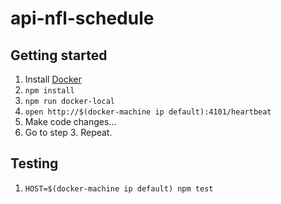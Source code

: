# api-nfl-schedule

## Getting started
1. Install [Docker](http://www.docker.com/toolbox)
2. `npm install`
3. `npm run docker-local`
4. `open http://$(docker-machine ip default):4101/heartbeat`
5. Make code changes...
6. Go to step 3. Repeat.


## Testing
1. `HOST=$(docker-machine ip default) npm test`
